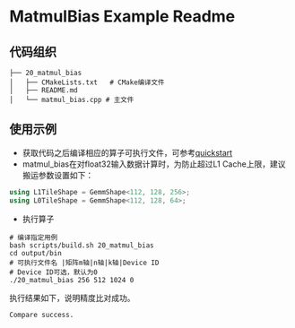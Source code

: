 # MatmulBias Example Readme
## 代码组织
```
├── 20_matmul_bias
│   ├── CMakeLists.txt   # CMake编译文件
│   ├── README.md
│   └── matmul_bias.cpp # 主文件
```
## 使用示例
- 获取代码之后编译相应的算子可执行文件，可参考[quickstart](../../docs/quickstart.md#算子编译)
- matmul_bias在对float32输入数据计算时，为防止超过L1 Cache上限，建议搬运参数设置如下：
```cpp
using L1TileShape = GemmShape<112, 128, 256>;
using L0TileShape = GemmShape<112, 128, 64>;
```
- 执行算子
```
# 编译指定用例
bash scripts/build.sh 20_matmul_bias
cd output/bin
# 可执行文件名 |矩阵m轴|n轴|k轴|Device ID
# Device ID可选，默认为0
./20_matmul_bias 256 512 1024 0
```
执行结果如下，说明精度比对成功。
```
Compare success.
```